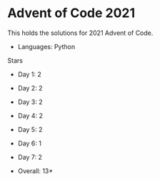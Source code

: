 # Advent of Code 2021

This holds the solutions for 2021 Advent of Code.

- Languages: Python

Stars 
- Day 1: 2
- Day 2: 2
- Day 3: 2
- Day 4: 2
- Day 5: 2
- Day 6: 1
- Day 7: 2

- Overall: 13*